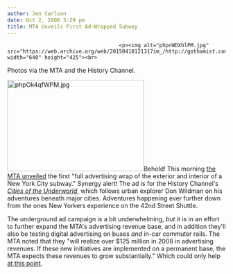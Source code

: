 ```yaml
---
author: Jen Carlson
date: Oct 2, 2008 5:29 pm
title: MTA Unveils First Ad-Wrapped Subway
---
```


	
										<p><img alt="phpnWDXhlPM.jpg" src="https://web.archive.org/web/20150418121317im_/http://gothamist.com/attachments/arts_jen/phpnWDXhlPM.jpg" width="640" height="425"><br>
<span class="photo_caption">Photos via the MTA and the History Channel.</span></p>

<p><img alt="phpOk4qfWPM.jpg" src="https://web.archive.org/web/20150418121317im_/http://gothamist.com/attachments/arts_jen/phpOk4qfWPM.jpg" width="315" height="210" class="right">Behold! This morning <a href="https://web.archive.org/web/20150418121317/http://mta.info/mta/news/releases/?en=081002-HQ36">the MTA unveiled</a> the first &quot;full advertising wrap of the exterior and interior of a New York City subway.&quot; Synergy alert! The ad is for the History Channel&apos;s <a href="https://web.archive.org/web/20150418121317/http://www.history.com/minisite.do?mini_id=53900"><em>Cities of the Underworld</em></a>, which follows urban explorer Don Wildman on his adventures beneath major cities. Adventures happening ever further down from the ones New Yorkers experience on the 42nd Street Shuttle.</p>

<p>The underground ad campaign is a bit underwhelming, <em>but</em> it is in an effort to further expand the MTA&apos;s advertising revenue base, and in addition they&apos;ll also be testing digital advertising on buses <em>and</em> in-car commuter rails. The MTA noted that they &quot;will realize over $125 million in 2008 in advertising revenues. If these new initiatives are implemented on a permanent base, the MTA expects these revenues to grow substantially.&quot; Which could only help <a href="https://web.archive.org/web/20150418121317/http://gothamist.com/2008/06/24/mtas_latest_budget_forecast_means_f.php">at this point</a>.</p>					
										
									
				